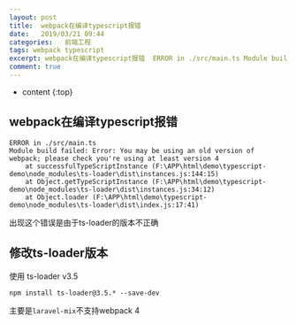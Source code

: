 ```yaml
---
layout: post
title:  webpack在编译typescript报错
date:   2019/03/21 09:44
categories:   前端工程
tags: webpack typescript 
excerpt: webpack在编译typescript报错  ERROR in ./src/main.ts Module build failed: Error: You may be using an old version of webpack; please check you're using at least version 4     at successfulTypeScriptInstance 
comment: true
---
```

* content
{:top}

<h2>webpack在编译typescript报错</h2>

<pre><code class="language-shell ">ERROR in ./src/main.ts
Module build failed: Error: You may be using an old version of webpack; please check you're using at least version 4
    at successfulTypeScriptInstance (F:\APP\html\demo\typescript-demo\node_modules\ts-loader\dist\instances.js:144:15)
    at Object.getTypeScriptInstance (F:\APP\html\demo\typescript-demo\node_modules\ts-loader\dist\instances.js:34:12)
    at Object.loader (F:\APP\html\demo\typescript-demo\node_modules\ts-loader\dist\index.js:17:41)
</code></pre>

出现这个错误是由于ts-loader的版本不正确

<h2>修改ts-loader版本</h2>

使用 ts-loader v3.5

<pre><code class="language-shell ">npm install ts-loader@3.5.* --save-dev
</code></pre>

主要是<code>laravel-mix</code>不支持webpack 4
    